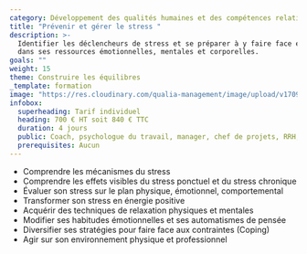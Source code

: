 ```yaml
---
category: Développement des qualités humaines et des compétences relationnelles
title: "Prévenir et gérer le stress "
description: >-
  Identifier les déclencheurs de stress et se préparer à y faire face en puisant
  dans ses ressources émotionnelles, mentales et corporelles.
goals: ""
weight: 15
theme: Construire les équilibres
_template: formation
image: "https://res.cloudinary.com/qualia-management/image/upload/v1709193921/flower_xtyxkp.jpg"
infobox:
  superheading: Tarif individuel
  heading: 700 € HT soit 840 € TTC
  duration: 4 jours
  public: Coach, psychologue du travail, manager, chef de projets, RRH, consultant
  prerequisites: Aucun
---
```


- Comprendre les mécanismes du stress
- Comprendre les effets visibles du stress ponctuel et du stress chronique
- Évaluer son stress sur le plan physique, émotionnel, comportemental
- Transformer son stress en énergie positive
- Acquérir des techniques de relaxation physiques et mentales
- Modifier ses habitudes émotionnelles et ses automatismes de pensée
- Diversifier ses stratégies pour faire face aux contraintes (Coping)
- Agir sur son environnement physique et professionnel
